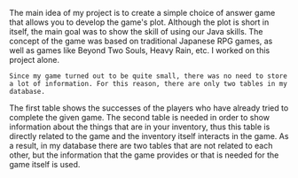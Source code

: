 
The main idea of my project is to create a simple choice of answer game that allows you to develop the game's plot. 
Although the plot is short in itself, the main goal was to show the skill of using our Java skills. 
The concept of the game was based on traditional Japanese RPG games, as well as games like Beyond Two Souls, Heavy Rain, etc. I worked on this project alone.
 
	Since my game turned out to be quite small, there was no need to store a lot of information. For this reason, there are only two tables in my database. 
  The first table shows the successes of the players who have already tried to complete the given game. 
  The second table is needed in order to show information about the things that are in your inventory, 
  thus this table is directly related to the game and the inventory itself interacts in the game. 
  As a result, in my database there are two tables that are not related to each other, but the information that the game provides or that is needed for the game itself is used.
